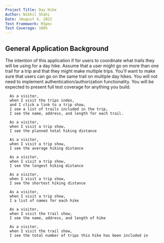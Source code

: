 ```yaml
---
Project Title: Day Hike
Author: Nikhil Shahi
Date: JAugust 4, 2022
Test Framework: RSpec
Test Coverage: 100%
---
```


## General Application Background

The intention of this application if for users to coordinate what trails they will be using for a day hike. Assume that a user might go on more than one trail for a trip and that they might make multiple trips. You'll want to make sure that users can go on the same trail on multiple day hikes. You will not need to implement authentication/authorization functionality. You will be expected to present full test coverage for anything you build.

```
  As a visitor,
  when I visit the trips index,
  and I click a link to a trip show,
  I see a list of trails included in the trip,
  I see the name, address, and length for each trail.
```

```
  As a visitor,
  when I visit a trip show,
  I see the planned total hiking distance
```

```
  As a visitor,
  when I visit a trip show,
  I see the average hiking distance
```

```
  As a visitor,
  when I visit a trip show,
  I see the longest hiking distance
```

```
  As a visitor,
  when I visit a trip show,
  I see the shortest hiking distance
```

```
  As a visitor,
  when I visit a trip show,
  I a list of names for each hike
```

```
  As a visitor,
  when I visit the trail show,
  I see the name, address, and length of hike
```

```
  As a visitor,
  when I visit the trail show,
  I see the total number of trips this hike has been included in
```
